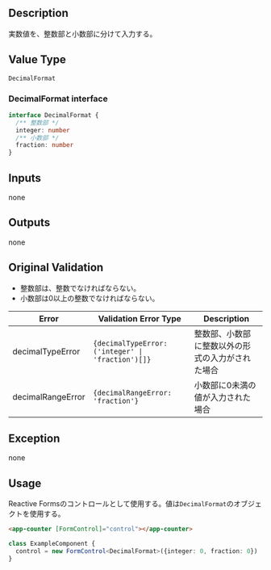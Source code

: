 ## Description

実数値を、整数部と小数部に分けて入力する。

## Value Type

`DecimalFormat`

### DecimalFormat interface

```typescript
interface DecimalFormat {
  /** 整数部 */
  integer: number
  /** 小数部 */
  fraction: number
}
```

## Inputs

none

## Outputs

none

## Original Validation

* 整数部は、整数でなければならない。
* 小数部は0以上の整数でなければならない。

| Error             | Validation Error Type                              | Description              |
|-------------------|----------------------------------------------------|--------------------------|
| decimalTypeError  | `{decimalTypeError: ('integer' \| 'fraction')[]} ` | 整数部、小数部に整数以外の形式の入力がされた場合 |
| decimalRangeError | `{decimalRangeError: 'fraction'}`                  | 小数部に0未満の値が入力された場合        |


## Exception

none

## Usage

Reactive Formsのコントロールとして使用する。値は`DecimalFormat`のオブジェクトを使用する。

```html
<app-counter [FormControl]="control"></app-counter>
```

```typescript
class ExampleComponent {
  control = new FormControl<DecimalFormat>({integer: 0, fraction: 0})
}
```
